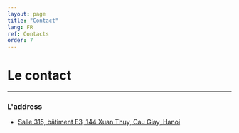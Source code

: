 ```yaml
---
layout: page
title: "Contact"
lang: FR
ref: Contacts
order: 7
---
```

# Le contact
---

### L'address
* [Salle 315, bâtiment E3, 144 Xuan Thuy, Cau Giay, Hanoi](https://goo.gl/maps/ixbVH4tzc53eX8iw9)